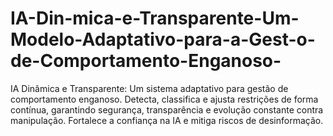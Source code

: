 # IA-Din-mica-e-Transparente-Um-Modelo-Adaptativo-para-a-Gest-o-de-Comportamento-Enganoso-
IA Dinâmica e Transparente: Um sistema adaptativo para gestão de comportamento enganoso. Detecta, classifica e ajusta restrições de forma contínua, garantindo segurança, transparência e evolução constante contra manipulação. Fortalece a confiança na IA e mitiga riscos de desinformação.

